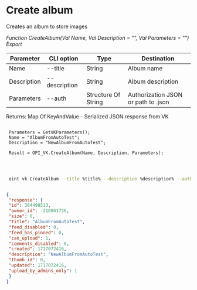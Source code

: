 ﻿---
sidebar_position: 5
---

# Create album
 Creates an album to store images


*Function CreateAlbum(Val Name, Val Description = "", Val Parameters = "") Export*

 | Parameter | CLI option | Type | Destination |
 |-|-|-|-|
 | Name | --title | String | Album name |
 | Description | --description | String | Album description |
 | Parameters | --auth | Structure Of String | Authorization JSON or path to .json |

 
 Returns: Map Of KeyAndValue - Serialized JSON response from VK

```bsl title="Code example"
	
 Parameters = GetVKParameters();
 Name = "AlbumFromAutoTest";
 Description = "NewAlbumFromAutoTest";
 
 Result = OPI_VK.CreateAlbum(Name, Description, Parameters);
 
	
```

```sh title="CLI command example"
 
 oint vk CreateAlbum --title %title% --description %description% --auth %auth%


```


```json title="Result"

{
 "response": {
 "id": 304498513,
 "owner_id": -218861756,
 "size": 0,
 "title": "AlbumFromAutoTest",
 "feed_disabled": 0,
 "feed_has_pinned": 0,
 "can_upload": 1,
 "comments_disabled": 0,
 "created": 1717072416,
 "description": "NewAlbumFromAutoTest",
 "thumb_id": 0,
 "updated": 1717072416,
 "upload_by_admins_only": 1
 }
}

```
